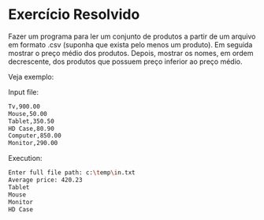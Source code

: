 ﻿# Exercício Resolvido

Fazer um programa para ler um conjunto de produtos a partir de um
arquivo em formato .csv (suponha que exista pelo menos um produto).
Em seguida mostrar o preço médio dos produtos. Depois, mostrar os
nomes, em ordem decrescente, dos produtos que possuem preço
inferior ao preço médio.

Veja exemplo:

Input file:
```bash
Tv,900.00
Mouse,50.00
Tablet,350.50
HD Case,80.90
Computer,850.00
Monitor,290.00
```

Execution:
```bash
Enter full file path: c:\temp\in.txt
Average price: 420.23
Tablet
Mouse
Monitor
HD Case
```